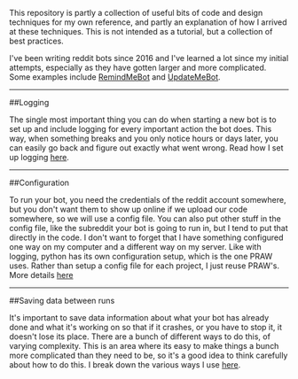 This repository is partly a collection of useful bits of code and design techniques for my own reference, and partly an explanation of how I arrived at these techniques. This is not intended as a tutorial, but a collection of best practices.

I've been writing reddit bots since 2016 and I've learned a lot since my initial attempts, especially as they have gotten larger and more complicated. Some examples include [RemindMeBot](https://github.com/Watchful1/RemindMeBot) and [UpdateMeBot](https://github.com/Watchful1/UpdateMeBot).

---

##Logging

The single most important thing you can do when starting a new bot is to set up and include logging for every important action the bot does. This way, when something breaks and you only notice hours or days later, you can easily go back and figure out exactly what went wrong. Read how I set up logging [here](src/logging_setup.py).

---

##Configuration

To run your bot, you need the credentials of the reddit account somewhere, but you don't want them to show up online if we upload our code somewhere, so we will use a config file. You can also put other stuff in the config file, like the subreddit your bot is going to run in, but I tend to put that directly in the code. I don't want to forget that I have something configured one way on my computer and a different way on my server. Like with logging, python has its own configuration setup, which is the one PRAW uses. Rather than setup a config file for each project, I just reuse PRAW's. More details [here](src/config_setup.py)

---

##Saving data between runs

It's important to save data information about what your bot has already done and what it's working on so that if it crashes, or you have to stop it, it doesn't lose its place. There are a bunch of different ways to do this, of varying complexity. This is an area where its easy to make things a bunch more complicated than they need to be, so it's a good idea to think carefully about how to do this. I break down the various ways I use [here](src/saving/SAVING.md).
